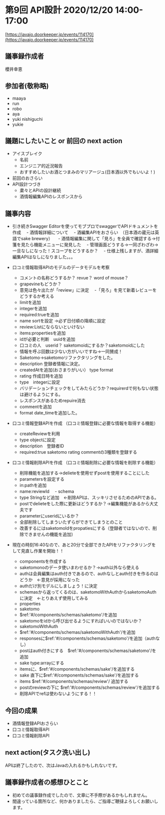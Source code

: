 # 第9回 API設計 2020/12/20 14:00-17:00

[https://javajo.doorkeeper.jp/events/114170](https://javajo.doorkeeper.jp/events/114170)  

## 議事録作成者
櫻井幸恵

## 参加者(敬称略)
- maaya
- run
- robo
- aya
- yuki nishiguchi
- yukie
## 議題にしたいこと or 前回の next action
- アイスブレイク
  - 名前
  - エンジニア的近況報告
  - おすすめしたいお酒とつまみのマリアージュ(日本酒以外でもいいよ！)
- 前回のおさらい
- API設計つづき
  - 粛々とAPIの設計継続
  - 酒情報編集APIのレスポンスから
  
## 議事内容
- 引き続きSwagger Editorを使ってモブプロでswaggerでAPIドキュメントを作成
　- 酒情報詳細について
　- 酒編集APIをおさらい　（日本酒の蔵元は英語でsake brewery）
　- 酒情報編集に関して「見ろ」を全員で確認する→付箋を見たら機能メニューに発見した
　- 管理画面どうする→一同ざわざわ→一旦なしになった！スコープをどうするか？
　- 仕様上残しますが、酒詳細編集APIはなしになりました。。。
 
- 口コミ情報取得APIのモデルのデータモデルを考察
  - コメントの名称どうするか？ revue？ word of mouse？
  - grapevineもどうか？
  - 意見は色々出たが「review」に決定
　-「見ろ」を見て新着レビューをどうするか考える
  - limitを追加
  - integerを追加
  - required:trueを追加
  - name sortを設定 →必ず日付順の降順に設定
  - review:Listにならないといけない
  - items:propertiesを追加
  - idが必要と判断　uuidを追加
  - 口コミの人　userid？ saketomoidにするか？saketomoidにした
  - 情報を呼ぶ回数は少ない方がいいですね→一同賛成！
  - Saketomo→saketomoリファクタリングをした。
  - description 登録者情報に決定。
  - createdAtを追加(おさまりがいい） type format 
  - rating 作成日時を追加
  - type　integerに設定
  - バリデーションチェックをしてみたらどうか？requirerdで何もない状態は避けるようにする。
  - レスポンスがあるためrepuire消去
  - commentを追加　
  - format date_timeを追加した。
  
- 口コミ情報登録APIを作成 （口コミ情報登録に必要な情報を取得する機能）
  - createReviewを利用
  - type objectに設定
  - description　登録者ID
  - required:true saketomo rating commentの3種類を登録する
  
- 口コミ情報削除APIを作成 （口コミ情報削除に必要な情報を削除する機能）  
  - 削除機能を追加する→delieteを使用せずpostを使用することにした
  - parametersを設定する
  - in:pathを追加
  - name:reviewId
　- schema
  - type Stringなど追加　←削除APIは、スッキリさせるためのAPIである。
  - postでdelieteをした際に更新はどうするか？→編集機能があるから大丈夫です
  - parameterにuseridにいるか？
  - 全部削除してしまういたずらができてしまうとのこと
  - 改善するにはsaketomoIdをpropatiesにする（登録者ではないので、削除できませんの機能を追加）
  
- 現在の時刻16:40なので、あと20分で全部できたAPIをリファクタリングをして見直し作業を開始！！
  - componentsを作成する
  - saketomonoのデータ使いまわせるか？→auth以外なら使える
  - authは会員編集はauth付きであるので、authなしとauth付きを作るのはどうか　←意見が採用になった
  - authだけ別モデルにしましょう！に決定
  - schemasから返ってくるのは、saketomoWithAuthからsaketomoAuthに決定　←とりあえず使用してみる
  - properties 
  - saketomo 
  - $ref:'#/components/schemas/saketomo'/を追加
  - saketomoをidから呼び出せるようにすればいいのではないか？
  - saketomoWithAuth
  - $ref:'#/components/schemas/saketomoWithAuth'/を追加
  - responsesに$ref:'#/components/schemas/saketomo'/を追加（authなし）
  - postはauth付きにする　$ref:'#/components/schemas/saketomo'/を追加
  - sake type:arrayにする
  - itemsに、$ref:'#/components/schemas/sake'/を追加する
  - sake 直下に$ref:'#/components/schemas/sake'/を追加する
  - items $ref:'#/components/schemas/review'/ 追加する
  - postのreviewの下に $ref:'#/components/schemas/review'/を追加する
  - 削除APIでrefは使わないようにする！！
  
  
  
  
  
## 今回の成果
- 酒情報登録APIおさらい 
- 口コミ情報取得API
- 口コミ情報削除API




## next action(タスク洗い出し)
APIは終了したので、次はJavaの入れるかもしれないです。

## 議事録作成者の感想ひとこと
- 初めての議事録作成でしたので、文章に不手際があるかもしれません。
- 間違っている箇所など、何かありましたら、ご指導ご鞭撻よろしくお願いします。
